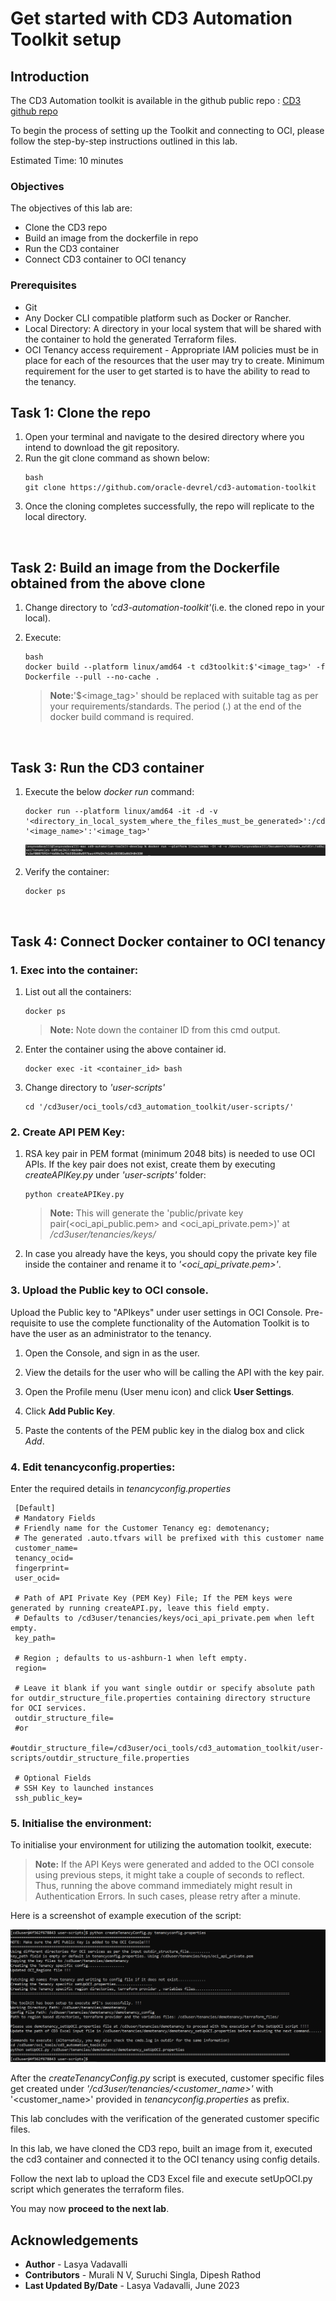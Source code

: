 # Get started with CD3 Automation Toolkit setup

## **Introduction**

The CD3 Automation toolkit is available in the github public repo : [CD3 github repo](https://github.com/oracle-devrel/cd3-automation-toolkit)  


To begin the process of setting up the Toolkit and connecting to OCI, please follow the step-by-step instructions outlined in this lab.

Estimated Time: 10 minutes

### Objectives

The objectives of this lab are:

- Clone the CD3 repo
- Build an image from the dockerfile in repo
- Run the CD3 container
- Connect CD3 container to OCI tenancy

### Prerequisites

- Git 
- Any Docker CLI compatible platform such as Docker or Rancher.
- Local Directory: A directory in your local system that will be shared with the container to hold the generated Terraform files.
- OCI Tenancy access requirement - Appropriate IAM policies must be in place for each of the resources that the user may try to create. Minimum requirement for the user to get started is to have the ability to read to the tenancy.
 
## Task 1: Clone the repo

1. Open your terminal and navigate to the desired directory where you intend to download the git repository.
1. Run the git clone command as shown below:
    ```
    bash
    git clone https://github.com/oracle-devrel/cd3-automation-toolkit
    ```
1. Once the cloning completes successfully, the repo will replicate to the local directory.

<br>

## Task 2: Build an image from the Dockerfile obtained from the above clone

1. Change directory to *'cd3-automation-toolkit'*(i.e. the cloned repo in your local).

1. Execute:
    ```
    bash 
    docker build --platform linux/amd64 -t cd3toolkit:$'<image_tag>' -f Dockerfile --pull --no-cache . 
    ```
    
    >**Note:**'$<image_tag>' should be replaced with suitable tag as per your requirements/standards. The period (.) at the end of the docker build command is required.

<br>

## Task 3: Run the CD3 container

1. Execute the below *docker run* command:

    ```
    docker run --platform linux/amd64 -it -d -v '<directory_in_local_system_where_the_files_must_be_generated>':/cd3user/tenancies '<image_name>':'<image_tag>'
    ```
    ![docker_run](./images/docker_run.png "docker run command example")

1. Verify the container:
    ```
    docker ps
    ```
<br>

## Task 4: Connect Docker container to OCI tenancy

### 1. **Exec into the container:**
 
1. List out all the containers:

    ```
    docker ps
    ```
    >**Note:** Note down the container ID from this cmd output.

1. Enter the container using the above container id.

    ```
    docker exec -it <container_id> bash
    ```
1. Change directory to *'user-scripts'*

    ```
    cd '/cd3user/oci_tools/cd3_automation_toolkit/user-scripts/'
    ```
### 2. **Create API PEM Key:**

1. RSA key pair in PEM format (minimum 2048 bits) is needed to use OCI APIs. If the key pair does not exist, create them by executing *createAPIKey.py* under *'user-scripts'* folder:

    ``` 
    python createAPIKey.py 
    ```

    >**Note:** This will generate the 'public/private key pair(<oci_api_public.pem> and <oci_api_private.pem>)' at */cd3user/tenancies/keys/*

1. In case you already have the keys, you should copy the private key file inside the container and rename it to *'<oci_api_private.pem>'*.

### 3. **Upload the Public key to OCI console.**

Upload the Public key to "APIkeys" under user settings in OCI Console. Pre-requisite to use the complete functionality of the Automation Toolkit is to have the user as an administrator to the tenancy.

   1. Open the Console, and sign in as the user.
   1. View the details for the user who will be calling the API with the key pair.

   1. Open the Profile menu (User menu icon) and click **User Settings**.

   1. Click **Add Public Key**.
   1. Paste the contents of the PEM public key in the dialog box and click *Add*.

### 4. **Edit tenancyconfig.properties:**

Enter the required details in *tenancyconfig.properties*

   ```
    [Default]
    # Mandatory Fields
    # Friendly name for the Customer Tenancy eg: demotenancy;
    # The generated .auto.tfvars will be prefixed with this customer name
    customer_name=
    tenancy_ocid=
    fingerprint=
    user_ocid=

    # Path of API Private Key (PEM Key) File; If the PEM keys were generated by running createAPI.py, leave this field empty.
    # Defaults to /cd3user/tenancies/keys/oci_api_private.pem when left empty.
    key_path=

    # Region ; defaults to us-ashburn-1 when left empty.
    region=

    # Leave it blank if you want single outdir or specify absolute path for outdir_structure_file.properties containing directory structure for OCI services.
    outdir_structure_file=
    #or
    #outdir_structure_file=/cd3user/oci_tools/cd3_automation_toolkit/user-scripts/outdir_structure_file.properties

    # Optional Fields
    # SSH Key to launched instances
    ssh_public_key=
   ```
       
### 5. **Initialise the environment:**

To initialise your environment for utilizing the automation toolkit, execute:
     
   >**Note:**
    If the API Keys were generated and added to the OCI console using previous steps, it might take a couple of seconds to reflect.
Thus, running the above command immediately might result in Authentication Errors. In such cases, please retry after a minute.
 
Here is a screenshot of example execution of the script:
    
   ![tenancyconfig](./images/tenancyconfig.png "tenancy config execution example")
 
After the *createTenancyConfig.py* script is executed, customer specific files get created under *'/cd3user/tenancies/<customer_name>'* with '<customer_name>' provided in *tenancyconfig.properties* as prefix.

This lab concludes with the verification of the generated customer specific files.

In this lab, we have cloned the CD3 repo, built an image from it, executed the cd3 container and connected it to the OCI tenancy using config details.

Follow the next lab to upload the CD3 Excel file and execute setUpOCI.py script which generates the terraform files. 

You may now __proceed to the next lab__.

## Acknowledgements

- __Author__ - Lasya Vadavalli
- __Contributors__ - Murali N V, Suruchi Singla, Dipesh Rathod
- __Last Updated By/Date__ - Lasya Vadavalli, June 2023
